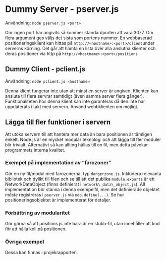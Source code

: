 # Dummy Server - pserver.js
Användning: `node pserver.js <port>`

Om ingen port har angivits så kommer standardporten att vara 3077. Om flera argument ges väljs det sista som portens nummer. En webbaserad positioneringsklient kan hittas på `http://<hostname>:<port>/client`under serverns körning. Det går att hämta en lista över alla anslutna klienter och deras positioner via http på `http://<hostname>:<port>/positions`

## Dummy Client - pclient.js
Användning: `node pclient.js <hostname>`

Denna klient fungerar inte utan att minst en server är angiven. Klienten kan ansluta till flera servrar samtidigt (även samma server flera gånger). Funktionaliteten hos denna klient kan inte garanteras då den inte har uppdaterats i takt med servern. Använd webbklienten om möjligt. 

## Lägga till fler funktioner i servern
Att utöka servern till att hantera mer data än bara positionen är tämligen enkelt. Node.js är en mycket modulär teknologi och att lägga till fler moduler blir trivialt. Alternativt så kan allting hållas till en fil, men detta påvekar programmets interna kvalitet.

### Exempel på implementation av ”farozoner”
Gör en ny fil/modul med farozonerna, typ `dangerzone.js`. Inkludera relevanta bibliotek och dylikt till filen och se till att det publika `module.exports` är ett NetworkDataObject (finns definierat i `network\_data\_object.js`). All implementation bör stanna i denna exempelfil, men det definierade objektet _måste_ registreras i `pserver.js` via `ndo.define(...)`. Se hur positioneringsobjektet är implementerat för detaljer.

### Förbättring av modularitet
Gör gärna så att positions.js inte bara är en stubb-fil, utan innehåller att kod för att hålla koll på positionen. 

### Övriga exempel
Dessa kan finnas i projekrapporten. 